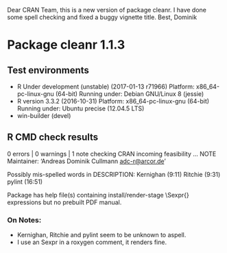 Dear CRAN Team,
this is a new version of package cleanr.
I have done some spell checking and fixed a buggy vignette title.
Best, 
Dominik 

# Package  cleanr 1.1.3 

## Test  environments  
- R Under development (unstable) (2017-01-13 r71966)
  Platform: x86_64-pc-linux-gnu (64-bit)
  Running under: Debian GNU/Linux 8 (jessie) 
- R version 3.3.2 (2016-10-31)
  Platform: x86_64-pc-linux-gnu (64-bit)
  Running under: Ubuntu precise (12.04.5 LTS) 
- win-builder (devel) 

## R CMD check results
0 errors | 0 warnings | 1 note 
checking CRAN incoming feasibility ... NOTE
Maintainer: ‘Andreas Dominik Cullmann <adc-r@arcor.de>’

Possibly mis-spelled words in DESCRIPTION:
  Kernighan (9:11)
  Ritchie (9:31)
  pylint (16:51)

Package has help file(s) containing install/render-stage \Sexpr{} expressions but no prebuilt PDF manual.

### On Notes:
- Kernighan, Ritchie and pylint seem to be unknown to aspell.
- I use an Sexpr in a roxygen comment, it renders fine.

